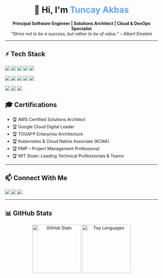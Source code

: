 <h1 align="center">👋 Hi, I'm <span style="color:#60a5fa">Tuncay Akbas</span></h1>

<p align="center">
  <b>Principal Software Engineer | Solutions Architect | Cloud & DevOps Specialist</b><br/>
  <i>“Strive not to be a success, but rather to be of value.” – Albert Einstein</i>
</p>

---

## ⚡ Tech Stack  

<p>
  <img src="https://img.shields.io/badge/Code-PHP-blue?logo=php&logoColor=white" />
  <img src="https://img.shields.io/badge/Code-JavaScript-yellow?logo=javascript&logoColor=black" />
  <img src="https://img.shields.io/badge/Code-Python-blue?logo=python&logoColor=white" />
  <img src="https://img.shields.io/badge/Code-SQL-lightgrey?logo=database&logoColor=black" />
  <img src="https://img.shields.io/badge/Shell-Bash-green?logo=gnu-bash&logoColor=white" />
</p>

<p>
  <img src="https://img.shields.io/badge/Framework-Laravel-red?logo=laravel&logoColor=white" />
  <img src="https://img.shields.io/badge/Framework-Vue.js-brightgreen?logo=vue.js&logoColor=white" />
  <img src="https://img.shields.io/badge/Tools-Docker-blue?logo=docker&logoColor=white" />
  <img src="https://img.shields.io/badge/Tools-Jenkins-red?logo=jenkins&logoColor=white" />
  <img src="https://img.shields.io/badge/CI/CD-GitHub%20Actions-black?logo=github-actions&logoColor=white" />
</p>

<p>
  <img src="https://img.shields.io/badge/Cloud-AWS-orange?logo=amazonaws&logoColor=white" />
  <img src="https://img.shields.io/badge/Monitoring-Datadog-purple?logo=datadog&logoColor=white" />
  <img src="https://img.shields.io/badge/Security-Checkmarx-green?logo=checkmarx&logoColor=white" />
</p>

## 🎓 Certifications  

- 🏆 AWS Certified Solutions Architect  
- 🏆 Google Cloud Digital Leader  
- 🏆 TOGAF® Enterprise Architecture  
- 🏆 Kubernetes & Cloud Native Associate (KCNA)  
- 🏆 PMP – Project Management Professional  
- 🏆 MIT Sloan: Leading Technical Professionals & Teams  

---

## 📫 Connect With Me  

<p>
  <a href="mailto:akbastuncay@gmail.com"><img src="https://img.shields.io/badge/Email-akbastuncay%40gmail.com-red?logo=gmail&logoColor=white" /></a>
  <a href="https://www.linkedin.com/in/tuncayakbas/"><img src="https://img.shields.io/badge/LinkedIn-Tuncay%20Akbas-blue?logo=linkedin&logoColor=white" /></a>
  <img src="https://img.shields.io/badge/Location-Boston%2C%20MA-lightgrey?logo=pinboard&logoColor=white" />
</p>

---

## 📊 GitHub Stats  

<p align="center">
  <img src="https://github-readme-stats.vercel.app/api?username=tuncayakbas&show_icons=true&theme=radical" alt="GitHub Stats" height="160"/>
  <img src="https://github-readme-stats.vercel.app/api/top-langs/?username=tuncayakbas&layout=compact&theme=radical" alt="Top Languages" height="160"/>
</p>
